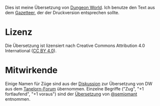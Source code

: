 Dies ist meine Übersetzung von [Dungeon World](http://www.dungeon-world.com/). Ich benutze den Text aus dem [Gazetteer](http://book.dwgazetteer.com), der der Druckversion entsprechen sollte.

# Lizenz

Die Übersetzung ist lizensiert nach Creative Commons Attribution 4.0 International ([CC BY 4.0](https://creativecommons.org/licenses/by/4.0/)).

# Mitwirkende

Einige Namen für Züge sind aus der [Diskussion](http://www.tanelorn.net/index.php/topic,85578.0.html) zur Übersetzung von DW aus dem [Tanelorn-Forum](http://www.tanelorn.net) übernommen.
Einzelne Begriffe ("Zug", "+1 fortlaufend", "+1 voraus") sind der [Übersetzung](https://github.com/semiomant/Dungeon-World) von [@semiomant](https://github.com/semiomant) entnommen.
